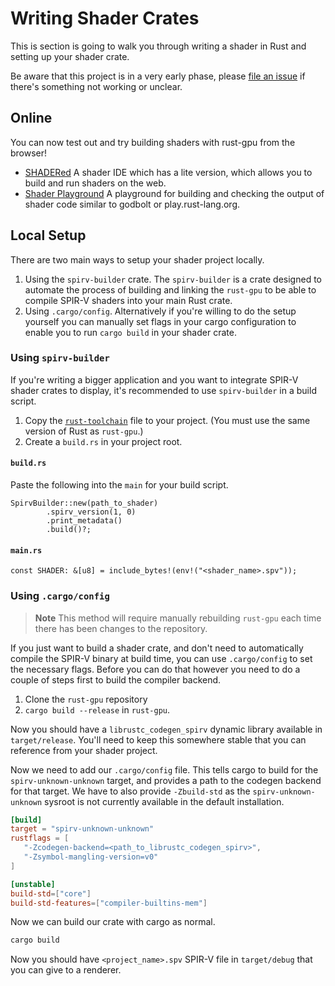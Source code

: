# Writing Shader Crates

This is section is going to walk you through writing a shader in Rust and
setting up your shader crate.

Be aware that this project is in a very early phase, please [file an
issue](https://github.com/EmbarkStudios/rust-gpu/issues) if there's something
not working or unclear.

## Online

You can now test out and try building shaders with rust-gpu from the browser!

- [SHADERed] A shader IDE which has a lite version, which allows you to build
  and run shaders on the web.
- [Shader Playground] A playground for building and checking the output of
  shader code similar to godbolt or play.rust-lang.org.
  
[SHADERed]: https://shadered.org/template
[shader playground]: http://shader-playground.timjones.io/9d744d5893beb6a8f129fda50ad4aeeb

## Local Setup
There are two main ways to setup your shader project locally.

1. Using the `spirv-builder` crate.
   The `spirv-builder` is a crate designed to automate the process of building
   and linking the `rust-gpu` to be able to compile SPIR-V shaders into your
   main Rust crate.
2. Using `.cargo/config`.
   Alternatively if you're willing to do the setup yourself you can manually set
   flags in your cargo configuration to enable you to run `cargo build` in your
   shader crate.


### Using `spirv-builder`
If you're writing a bigger application and you want to integrate SPIR-V shader
crates to display, it's recommended to use `spirv-builder` in a build script.

1. Copy the [`rust-toolchain`] file to your project. (You must use the same version of Rust as `rust-gpu`.)
2. Create a `build.rs` in your project root.

#### `build.rs`
Paste the following into the `main` for your build script.
```rust,no_run
SpirvBuilder::new(path_to_shader)
        .spirv_version(1, 0)
        .print_metadata()
        .build()?;
```

#### `main.rs`
```rust,no_run
const SHADER: &[u8] = include_bytes!(env!("<shader_name>.spv"));
```

### Using `.cargo/config`

> **Note** This method will require manually rebuilding `rust-gpu` each
  time there has been changes to the repository.

If you just want to build a shader crate, and don't need to
automatically compile the SPIR-V binary at build time, you can use
`.cargo/config` to set the necessary flags. Before you can do that however you
need to do a couple of steps first to build the compiler backend.

1. Clone the `rust-gpu` repository
3. `cargo build --release` in `rust-gpu`.

Now you should have a `librustc_codegen_spirv` dynamic library available in
`target/release`. You'll need to keep this somewhere stable that you can
reference from your shader project.

Now we need to add our `.cargo/config` file. This tells cargo to build for the
`spirv-unknown-unknown` target, and provides a path to the codegen backend for
that target. We have to also provide `-Zbuild-std` as the
`spirv-unknown-unknown` sysroot is not currently available in the
default installation.

```toml
[build]
target = "spirv-unknown-unknown"
rustflags = [
   "-Zcodegen-backend=<path_to_librustc_codegen_spirv>",
   "-Zsymbol-mangling-version=v0"
]

[unstable]
build-std=["core"]
build-std-features=["compiler-builtins-mem"]
```

Now we can build our crate with cargo as normal. 
```bash
cargo build
```

Now you should have `<project_name>.spv` SPIR-V file in `target/debug` that you
can give to a renderer.

[`rust-toolchain`]: https://github.com/EmbarkStudios/rust-gpu/blob/main/rust-toolchain
